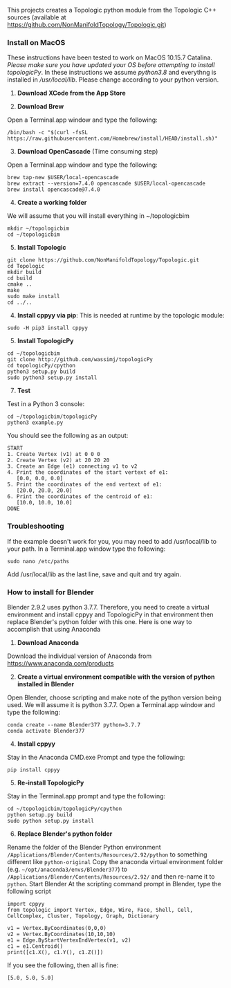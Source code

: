 This projects creates a Topologic python module from the Topologic C++ sources (available at https://github.com/NonManifoldTopology/Topologic.git)

### Install on MacOS

These instructions have been tested to work on MacOS 10.15.7 Catalina. *Please make sure you have updated your OS before attempting to install topologicPy*. In these instructions we assume *python3.8* and everythng is installed in */usr/local/lib*. Please change according to your python version.

1. **Download XCode from the App Store**

2. **Download Brew**

Open a Terminal.app window and type the following:
```
/bin/bash -c "$(curl -fsSL https://raw.githubusercontent.com/Homebrew/install/HEAD/install.sh)"
```

3. **Download OpenCascade** (Time consuming step)

Open a Terminal.app window and type the following:
```
brew tap-new $USER/local-opencascade
brew extract --version=7.4.0 opencascade $USER/local-opencascade
brew install opencascade@7.4.0
```

4. **Create a working folder**

We will assume that you will install everything in ~/topologicbim
```
mkdir ~/topologicbim
cd ~/topologicbim
```

5. **Install Topologic**
```
git clone https://github.com/NonManifoldTopology/Topologic.git
cd Topologic
mkdir build
cd build
cmake ..
make
sudo make install
cd ../..
```

4. **Install cppyy via pip**: This is needed at runtime by the topologic module:
```
sudo -H pip3 install cppyy
```

5. **Install TopologicPy**
```
cd ~/topologicbim
git clone http://github.com/wassimj/topologicPy
cd topologicPy/cpython
python3 setup.py build
sudo python3 setup.py install
```
7. **Test**

Test in a Python 3 console:
```
cd ~/topologicbim/topologicPy
python3 example.py
```
You should see the following as an output:
```
START
1. Create Vertex (v1) at 0 0 0
2. Create Vertex (v2) at 20 20 20
3. Create an Edge (e1) connecting v1 to v2
4. Print the coordinates of the start vertext of e1:
   [0.0, 0.0, 0.0]
5. Print the coordinates of the end vertext of e1:
   [20.0, 20.0, 20.0]
6. Print the coordinates of the centroid of e1:
   [10.0, 10.0, 10.0]
DONE
```

### Troubleshooting
If the example doesn't work for you, you may need to add /usr/local/lib to your path. In a Terminal.app window type the following:
```
sudo nano /etc/paths
```
Add /usr/local/lib as the last line, save and quit and try again.

### How to install for Blender

Blender 2.9.2 uses python 3.7.7. Therefore, you need to create a virtual environment and install cppyy and TopologicPy in that environment then replace Blender's python folder with this one. Here is one way to accomplish that using Anaconda

1. **Download Anaconda** 

Download the individual version of Anaconda from https://www.anaconda.com/products


2. **Create a virtual environment compatible with the version of python installed in Blender**

Open Blender, choose scripting and make note of the python version being used. We will assume it is python 3.7.7. Open a Terminal.app window and type the following:

```
conda create --name Blender377 python=3.7.7
conda activate Blender377
```

4. **Install cppyy**

Stay in the Anaconda CMD.exe Prompt and type the following:

```
pip install cppyy
```

5. **Re-install TopologicPy**

Stay in the Terminal.app prompt and type the following:

```
cd ~/topologicbim/topologicPy/cpython
python setup.py build
sudo python setup.py install
```

6. **Replace Blender's python folder**

Rename the folder of the Blender Python environment ```/Applications/Blender/Contents/Resources/2.92/python``` to something different like ```python-original```
Copy the anaconda virtual environment folder (e.g. ```~/opt/anaconda3/envs/Blender377```) to ```/Applications/Blender/Contents/Resources/2.92/``` and then re-name it to ``python``.
Start Blender
At the scripting command prompt in Blender, type the following script

```
import cppyy
from topologic import Vertex, Edge, Wire, Face, Shell, Cell, CellComplex, Cluster, Topology, Graph, Dictionary

v1 = Vertex.ByCoordinates(0,0,0)
v2 = Vertex.ByCoordinates(10,10,10)
e1 = Edge.ByStartVertexEndVertex(v1, v2)
c1 = e1.Centroid()
print([c1.X(), c1.Y(), c1.Z()])
```

If you see the following, then all is fine:

```
[5.0, 5.0, 5.0]
```



